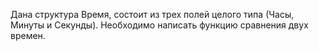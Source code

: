 Дана структура Время, состоит из трех полей целого типа (Часы, Минуты и Секунды). Необходимо написать функцию сравнения двух времен.
